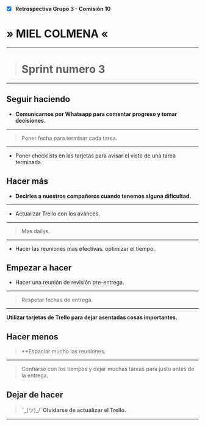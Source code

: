 - [x] **Retrospectiva Grupo 3 - Comisión 10**

#  » MIEL COLMENA « 
----
> # Sprint numero 3
----

## Seguir haciendo

- **Comunicarnos por Whatsapp para comentar progreso y tomar decisiones.**

----

>  Poner fecha para terminar cada tarea.

----
- Poner checklists en las tarjetas para avisar el visto de una tarea terminada.

## Hacer más

- **Decirles a nuestros compañeros cuando tenemos alguna dificultad.**
----

- Actualizar Trello con los avances.
----

> Mas dailys.

----
- Hacer las reuniones mas efectivas. optimizar el tiempo.

## Empezar a hacer

- Hacer una reunión de revisión pre-entrega.
----

> Respetar fechas de entrega.
----

**Utilizar tarjetas de Trello para dejar asentadas cosas importantes.**

## Hacer menos

> **Espaciar mucho las reuniones.
----

>Confiarse con los tiempos y dejar muchas tareas para justo antes de la entrega.


## Dejar de hacer

> ¯\_(ツ)_/¯**Olvidarse de actualizar el Trello.**
----

